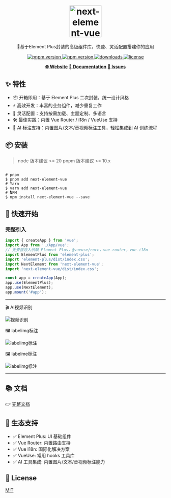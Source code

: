 <!-- markdownlint-disable MD033 -->
<h1 align="center">
   <b>
        <a href="https://junehunter.github.io/next-element-vue" target="_blank"><img height="100px" src="https://junehunter.github.io/next-element-vue/logo.svg" alt="next-element-vue" /></a><br>
    </b>
</h1>
<p align="center">🚀基于Element Plus封装的高级组件库，快速、灵活配置搭建你的应用</p>
<p align="center">
    <a href="https://npmmirror.com/package/next-element-vue" target="_blank">
        <img src="https://img.shields.io/npm/v/next-element-vue?color=42b883&label=pnpm" alt="pnpm version">
    </a>
    <a href="https://www.npmjs.com/package/next-element-vue" target="_blank">
        <img src="https://img.shields.io/npm/v/next-element-vue?color=42b883&label=npm" alt="npm version">
    </a>
    <a href="https://www.npmjs.com/package/next-element-vue" target="_blank">
        <img src="https://img.shields.io/npm/dm/next-element-vue.svg?style=flat" alt="downloads">
    </a>
    <a href="https://github.com/junehunter/next-element-vue/blob/main/LICENSE" target="_blank">
        <img src="https://img.shields.io/badge/License-MIT-blue.svg" alt="license">
    </a>
</p>
<p align="center">
    <a href="https://junehunter.github.io/next-element-vue" target="_blank"><b> 🌐 Website</b></a>
    <a href="https://junehunter.github.io/next-element-vue" target="_blank"><b> 📘 Documentation</b></a>
    <a href="https://github.com/junehunter/next-element-vue/issues" target="_blank"><b> 💬  Issues</b></a>
</p>

## ✨ 特性

- 📦 开箱即用：基于 Element Plus 二次封装，统一设计风格
- ⚡ 高效开发：丰富的业务组件，减少重复工作
- 🎨 灵活配置：支持按需加载、主题定制、多语言
- 🛠️ 最佳实践：内置 Vue Router / i18n / VueUse 支持
- 🤖 AI 标注支持：内置图片/文本/音视频标注工具，轻松集成到 AI 训练流程

## 📦 安装

> node 版本建议 >= 20
> pnpm 版本建议 >= 10.x

```shell

# pnpm
$ pnpm add next-element-vue
# Yarn
$ yarn add next-element-vue
# NPM
$ npm install next-element-vue --save
```

## 🚀 快速开始

### 完整引入

```typescript
import { createApp } from 'vue';
import App from './App/vue';
// 先安装导入依赖 Element Plus，@vueuse/core，vue-router，vue-i18n
import ElementPlus from 'element-plus';
import 'element-plus/dist/index.css';
import NextElement from 'next-element-vue';
import 'next-element-vue/dist/index.css';

const app = createApp(App);
app.use(ElementPlus);
app.use(NextElement);
app.mount('#app');
```

---

🎬 AI视频识别

![视频识别](https://junehunter.github.io/next-element-vue/assets/images/video_00.png)

🖼️ labelimg标注

![labelimg标注](https://junehunter.github.io/next-element-vue/assets/images/labelimg_00.png)

🖼️ labelme标注

![labelimg标注](https://junehunter.github.io/next-element-vue/assets/images/labelme_00.png)

---

## 📚 文档

👉 [完整文档](https://junehunter.github.io/next-element-vue)

## 🧩 生态支持

- ✅ Element Plus: UI 基础组件
- ✅ Vue Router: 内置路由支持
- ✅ Vue I18n: 国际化解决方案
- ✅ VueUse: 常用 hooks 工具库
- ✅ AI 工具集成: 内置图片/文本/音视频标注能力

## 📄 License

[MIT](https://github.com/junehunter/next-element-vue/blob/main/LICENSE)
